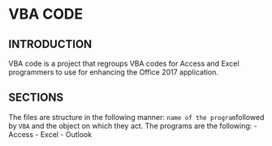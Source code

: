 # VBA CODE

## INTRODUCTION
VBA code is a project that regroups VBA codes for Access and Excel programmers
to use for enhancing the Office 2017 application.

## SECTIONS
The files are structure in the following manner: `name of the program`followed by
`VBA` and the object on which they act.
The programs are the following:
    - Access
    - Excel
    - Outlook

